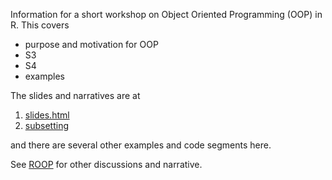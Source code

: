 Information for a short workshop on Object Oriented Programming (OOP) in R.
This covers 
+ purpose and motivation for OOP
+ S3
+ S4
+ examples


The slides and narratives are at 
1. [slides.html](slides.html)
1. [subsetting](ConvenientS3Subsetting.md)

and there are several other examples and code segments here.

See [ROOP](https://github.com/duncantl/ROOP) for other discussions and narrative.
